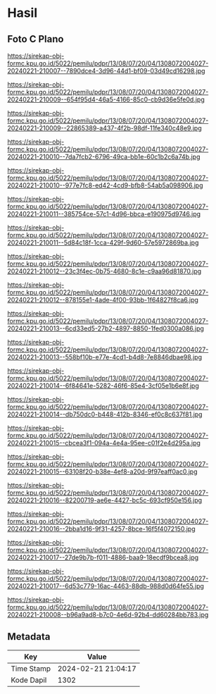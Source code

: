 # Hasil

## Foto C Plano

https://sirekap-obj-formc.kpu.go.id/5022/pemilu/pdpr/13/08/07/20/04/1308072004027-20240221-210007--7890dce4-3d96-44d1-bf09-03d49cd16298.jpg

https://sirekap-obj-formc.kpu.go.id/5022/pemilu/pdpr/13/08/07/20/04/1308072004027-20240221-210009--654f95d4-46a5-4166-85c0-cb9d36e5fe0d.jpg

https://sirekap-obj-formc.kpu.go.id/5022/pemilu/pdpr/13/08/07/20/04/1308072004027-20240221-210009--22865389-a437-4f2b-98df-11fe340c48e9.jpg

https://sirekap-obj-formc.kpu.go.id/5022/pemilu/pdpr/13/08/07/20/04/1308072004027-20240221-210010--7da7fcb2-6796-49ca-bb1e-60c1b2c6a74b.jpg

https://sirekap-obj-formc.kpu.go.id/5022/pemilu/pdpr/13/08/07/20/04/1308072004027-20240221-210010--977e7fc8-ed42-4cd9-bfb8-54ab5a098906.jpg

https://sirekap-obj-formc.kpu.go.id/5022/pemilu/pdpr/13/08/07/20/04/1308072004027-20240221-210011--385754ce-57c1-4d96-bbca-e190975d9746.jpg

https://sirekap-obj-formc.kpu.go.id/5022/pemilu/pdpr/13/08/07/20/04/1308072004027-20240221-210011--5d84c18f-1cca-429f-9d60-57e5972869ba.jpg

https://sirekap-obj-formc.kpu.go.id/5022/pemilu/pdpr/13/08/07/20/04/1308072004027-20240221-210012--23c3f4ec-0b75-4680-8c1e-c9aa96d81870.jpg

https://sirekap-obj-formc.kpu.go.id/5022/pemilu/pdpr/13/08/07/20/04/1308072004027-20240221-210012--878155e1-4ade-4f00-93bb-1f64827f8ca6.jpg

https://sirekap-obj-formc.kpu.go.id/5022/pemilu/pdpr/13/08/07/20/04/1308072004027-20240221-210013--6cd33ed5-27b2-4897-8850-1fed0300a086.jpg

https://sirekap-obj-formc.kpu.go.id/5022/pemilu/pdpr/13/08/07/20/04/1308072004027-20240221-210013--558bf10b-e77e-4cd1-b4d8-7e8846dbae98.jpg

https://sirekap-obj-formc.kpu.go.id/5022/pemilu/pdpr/13/08/07/20/04/1308072004027-20240221-210014--6f84641e-5282-46f6-85e4-3cf05e1b6e8f.jpg

https://sirekap-obj-formc.kpu.go.id/5022/pemilu/pdpr/13/08/07/20/04/1308072004027-20240221-210014--db750dc0-b448-412b-8346-ef0c8c637f81.jpg

https://sirekap-obj-formc.kpu.go.id/5022/pemilu/pdpr/13/08/07/20/04/1308072004027-20240221-210015--cbcea3f1-094a-4e4a-95ee-c01f2e4d295a.jpg

https://sirekap-obj-formc.kpu.go.id/5022/pemilu/pdpr/13/08/07/20/04/1308072004027-20240221-210015--63108f20-b38e-4ef8-a20d-9f97eaff0ac0.jpg

https://sirekap-obj-formc.kpu.go.id/5022/pemilu/pdpr/13/08/07/20/04/1308072004027-20240221-210016--82200719-ae6e-4427-bc5c-693cf950e156.jpg

https://sirekap-obj-formc.kpu.go.id/5022/pemilu/pdpr/13/08/07/20/04/1308072004027-20240221-210016--2bba1d16-9f31-4257-8bce-16f5f4072150.jpg

https://sirekap-obj-formc.kpu.go.id/5022/pemilu/pdpr/13/08/07/20/04/1308072004027-20240221-210017--27de9b7b-f011-4886-baa9-18ecdf9bcea8.jpg

https://sirekap-obj-formc.kpu.go.id/5022/pemilu/pdpr/13/08/07/20/04/1308072004027-20240221-210017--6d53c779-16ac-4463-88db-988d0d64fe55.jpg

https://sirekap-obj-formc.kpu.go.id/5022/pemilu/pdpr/13/08/07/20/04/1308072004027-20240221-210008--b96a9ad8-b7c0-4e6d-92b4-dd60284bb783.jpg


## Metadata

| Key        | Value               |
| ---------- | ------------------- |
| Time Stamp | 2024-02-21 21:04:17 |
| Kode Dapil | 1302                |



